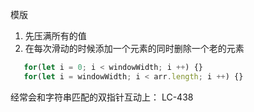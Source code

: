 模版
 1. 先压满所有的值
 2. 在每次滑动的时候添加一个元素的同时删除一个老的元素

 ```javascript
    for(let i = 0; i < windowWidth; i ++) {}
    for(let i = windowWidth; i < arr.length; i ++) {}
 ```

 经常会和字符串匹配的双指针互动上： LC-438